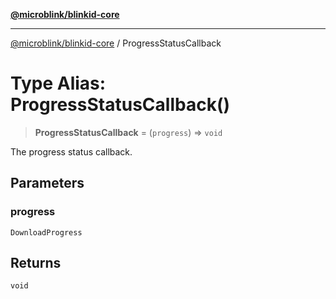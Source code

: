 [**@microblink/blinkid-core**](../README.md)

***

[@microblink/blinkid-core](../README.md) / ProgressStatusCallback

# Type Alias: ProgressStatusCallback()

> **ProgressStatusCallback** = (`progress`) => `void`

The progress status callback.

## Parameters

### progress

`DownloadProgress`

## Returns

`void`
